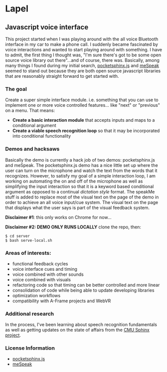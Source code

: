 Lapel
=====

## Javascript voice interface
This project started when I was playing around with the all voice Bluetooth interface in my car to make a phone call. I suddenly became fascinated by voice interactions and wanted to start playing around with something. I have to admit, the first thing I thought was, "I'm sure there's got to be some open source voice library out there"...and of course, there was. Basically, among many things I found during my initial search, [pocketsphinx.js](https://github.com/syl22-00/pocketsphinx.js) and [meSpeak](http://www.masswerk.at/mespeak/) seemed to stand out because they are both open source javascript libraries that are reasonably straight forward to get started with.

### The goal
Create a super simple interface module. i.e. something that you can use to implement one or more voice controlled features... like "next" or "previous" on a menu. That means:

* **Create a basic interaction module** that accepts inputs and maps to a conditional argument
* **Create a viable speech recognition loop** so that it may be incorporated into conditional functionality

### Demos and hacksaws
Basically the demo is currently a hack job of two demos: pocketsphinx.js and meSpeak. The pocketsphinx.js demo has a nice little set up where the user can turn on the microphone and watch the text from the words that it recognizes. However, to satisfy my goal of a simple interaction loop, I am working on automating the on and off of the microphone as well as simplifying the input interaction so that it is a keyword based conditional argument as opposed to a continual *dictation style* format. The speakMe stuff is added to replace most of the visual text on the page of the demo in order to achieve an all voice input/cue system. The visual text on the page that displays what the user says is part of the visual feedback system.

**Disclaimer #1**: this only works on Chrome for now...

**Disclaimer #2: DEMO ONLY RUNS LOCALLY**
clone the repo, then:
	
	$ cd server
	$ bash serve-local.sh

<!--[Click here to view the demo](http://istitch.net/lapel)-->

### Areas of interests:
* functional feedback cycles
* voice interface cues and timing
* voice combined with other sounds
* voice combined with visuals
* refactoring code so that timing can be better controlled and more linear
* consolidation of code while being able to update developing libraries
* optimization workflows
* compatibility with A-Frame projects and WebVR

### Additional research
In the process, I've been learning about speech recognition fundamentals as well as getting updates on the state of affairs from the [CMU Sphinx project](http://cmusphinx.sourceforge.net/). 


### License Information
* [pocketsphinx.js](https://github.com/syl22-00/pocketsphinx.js#9-license)
* [meSpeak](https://github.com/kripken/speak.js/blob/master/License.txt)





